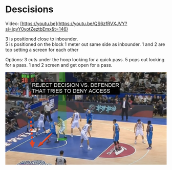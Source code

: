 # Descisions

Video: [https://youtu.be](https://youtu.be/QS6zfRVXJVY?si=iqvY0yotZeztbEmx&t=146)

3 is positioned close to inbounder.  
5 is positioned on the block 1 meter out same side as inbounder.
1 and 2 are top setting a screen for each other

Options:
3 cuts under the hoop looking for a quick pass.
5 pops out looking for a pass.
1 and 2 screen and get open for a pass.

![Alt text](./descisions.png)